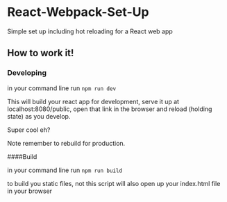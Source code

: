 # React-Webpack-Set-Up
Simple set up including hot reloading for a React web app

## How to work it!

### Developing

in your command line run ```npm run dev```

This will build your react app for development, serve it up at localhost:8080/public, open that link in the browser and reload (holding state) as you develop.

Super cool eh?

Note remember to rebuild for production.

####Build

in your command line run ```npm run build```

to build you static files, not this script will also open up your index.html file in your browser
